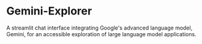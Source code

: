 # Gemini-Explorer
A streamlit chat interface integrating Google's advanced language model, Gemini, for an accessible exploration of large language model applications.
